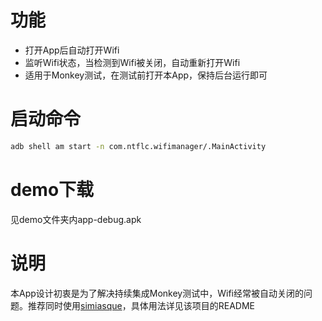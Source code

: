 # 功能

- 打开App后自动打开Wifi
- 监听Wifi状态，当检测到Wifi被关闭，自动重新打开Wifi
- 适用于Monkey测试，在测试前打开本App，保持后台运行即可

# 启动命令

``` sh
adb shell am start -n com.ntflc.wifimanager/.MainActivity
```

# demo下载

见demo文件夹内app-debug.apk

# 说明

本App设计初衷是为了解决持续集成Monkey测试中，Wifi经常被自动关闭的问题。推荐同时使用[simiasque](https://github.com/Orange-OpenSource/simiasque)，具体用法详见该项目的README
